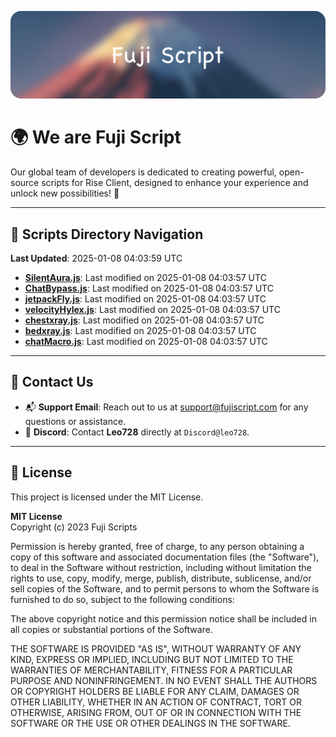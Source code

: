 ![Banner](.github/b.webp)

# 🌍 **We are Fuji Script**

Our global team of developers is dedicated to creating powerful, open-source scripts for Rise Client, designed to enhance your experience and unlock new possibilities! 🌟

---
<!-- SCRIPTS_NAVIGATION_START -->
## 📂 **Scripts Directory Navigation**

**Last Updated**: 2025-01-08 04:03:59 UTC

- **[SilentAura.js](scripts/SilentAura.js)**: Last modified on 2025-01-08 04:03:57 UTC
- **[ChatBypass.js](scripts/ChatBypass.js)**: Last modified on 2025-01-08 04:03:57 UTC
- **[jetpackFly.js](scripts/jetpackFly.js)**: Last modified on 2025-01-08 04:03:57 UTC
- **[velocityHylex.js](scripts/velocityHylex.js)**: Last modified on 2025-01-08 04:03:57 UTC
- **[chestxray.js](scripts/chestxray.js)**: Last modified on 2025-01-08 04:03:57 UTC
- **[bedxray.js](scripts/bedxray.js)**: Last modified on 2025-01-08 04:03:57 UTC
- **[chatMacro.js](scripts/chatMacro.js)**: Last modified on 2025-01-08 04:03:57 UTC

<!-- SCRIPTS_NAVIGATION_END -->

---

## 💬 **Contact Us**  
- 📬 **Support Email**: Reach out to us at [support@fujiscript.com](mailto:support@fujiscript.com) for any questions or assistance.  
- 💬 **Discord**: Contact **Leo728** directly at `Discord@leo728`.

---

## 📜 **License**

This project is licensed under the MIT License.  

**MIT License**  
Copyright (c) 2023 Fuji Scripts  

Permission is hereby granted, free of charge, to any person obtaining a copy of this software and associated documentation files (the "Software"), to deal in the Software without restriction, including without limitation the rights to use, copy, modify, merge, publish, distribute, sublicense, and/or sell copies of the Software, and to permit persons to whom the Software is furnished to do so, subject to the following conditions:  

The above copyright notice and this permission notice shall be included in all copies or substantial portions of the Software.  

THE SOFTWARE IS PROVIDED "AS IS", WITHOUT WARRANTY OF ANY KIND, EXPRESS OR IMPLIED, INCLUDING BUT NOT LIMITED TO THE WARRANTIES OF MERCHANTABILITY, FITNESS FOR A PARTICULAR PURPOSE AND NONINFRINGEMENT. IN NO EVENT SHALL THE AUTHORS OR COPYRIGHT HOLDERS BE LIABLE FOR ANY CLAIM, DAMAGES OR OTHER LIABILITY, WHETHER IN AN ACTION OF CONTRACT, TORT OR OTHERWISE, ARISING FROM, OUT OF OR IN CONNECTION WITH THE SOFTWARE OR THE USE OR OTHER DEALINGS IN THE SOFTWARE.  
